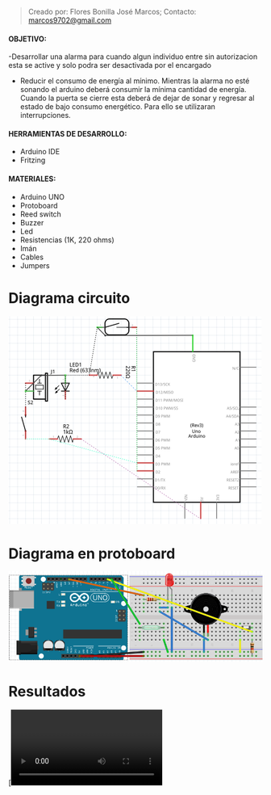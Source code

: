  >Creado por:  Flores Bonilla José Marcos; 
  >Contacto:    marcos9702@gmail.com

#### OBJETIVO:
  -Desarrollar una alarma para cuando algun individuo entre sin autorizacion esta se active y solo podra ser desactivada por el encargado

  - Reducir el consumo de energía al mínimo. Mientras la alarma no esté sonando el arduino deberá consumir la mínima cantidad de         energía. Cuando la puerta se cierre esta deberá de dejar de sonar y regresar al estado de bajo consumo energético. Para ello se utilizaran
interrupciones.



#### HERRAMIENTAS DE DESARROLLO:
  - Arduino IDE
  - Fritzing


#### MATERIALES:
  - Arduino UNO
  - Protoboard
  - Reed switch
  - Buzzer
  - Led
  - Resistencias (1K, 220 ohms)
  - Imán
  - Cables
  - Jumpers


# Diagrama circuito

![alt tag](https://github.com/marcos9702/Practica2_Alarma/blob/master/diagrama.png)

# Diagrama en protoboard

![alt tag](https://github.com/marcos9702/Practica2_Alarma/blob/master/dise%C3%B1o.png)

# Resultados

[![Watch the video](https://github.com/marcos9702/Practica2_Alarma/blob/master/video.mp4)
